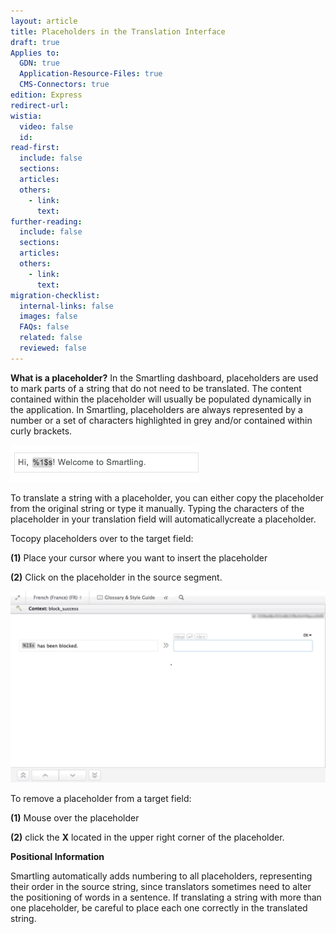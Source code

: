 ```yaml
---
layout: article
title: Placeholders in the Translation Interface
draft: true
Applies to:
  GDN: true
  Application-Resource-Files: true
  CMS-Connectors: true
edition: Express
redirect-url:
wistia:
  video: false
  id:
read-first:
  include: false
  sections:
  articles:
  others:
    - link:
      text:
further-reading:
  include: false
  sections:
  articles:
  others:
    - link:
      text:
migration-checklist:
  internal-links: false
  images: false
  FAQs: false
  related: false
  reviewed: false
---
```



**What is a placeholder?** In the Smartling dashboard, placeholders are used to mark parts of a string that do not need to be translated. The content contained within the placeholder will usually be populated dynamically in the application. In Smartling, placeholders are always represented by a number or a set of characters highlighted in grey and/or contained within curly brackets.

![](/uploads/versions/smartling___translations_management-1---x----302-59x---.png)

To translate a string with a placeholder, you can either copy the placeholder from the original string or type it manually. Typing the characters of the placeholder in your translation field will automaticallycreate a placeholder.

Tocopy placeholders over to the target field:

**(1)** Place your cursor where you want to insert the placeholder

**(2)** Click on the placeholder in the source segment.

![](/uploads/versions/placeholder3---x----1230-748x---.gif)

To remove a placeholder from a target field:

**(1)** Mouse over the placeholder

**(2)** click the **X** located in the upper right corner of the placeholder.

**Positional Information**

Smartling automatically adds numbering to all placeholders, representing their order in the source string, since translators sometimes need to alter the positioning of words in a sentence. If translating a string with more than one placeholder, be careful to place each one correctly in the translated string.